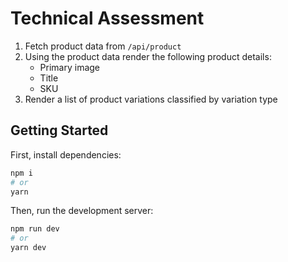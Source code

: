 # Technical Assessment

1. Fetch product data from `/api/product`
2. Using the product data render the following product details:
   - Primary image
   - Title
   - SKU
3. Render a list of product variations classified by variation type

## Getting Started

First, install dependencies:

```bash
npm i
# or
yarn
```

Then, run the development server:

```bash
npm run dev
# or
yarn dev
```
